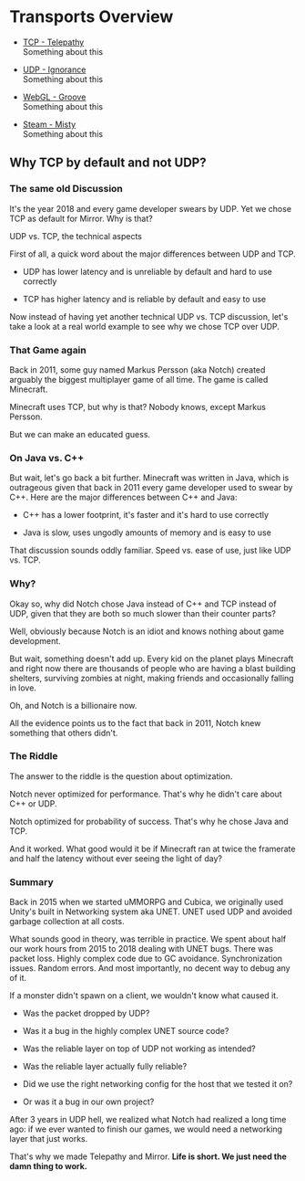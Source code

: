 # Transports Overview

-   [TCP - Telepathy](Telepathy.md)  
    Something about this

-   [UDP - Ignorance](Ignorance)  
    Something about this

-   [WebGL - Groove](Groove.md)  
    Something about this

-   [Steam - Misty](Misty)  
    Something about this

## Why TCP by default and not UDP?

### The same old Discussion

It's the year 2018 and every game developer swears by UDP. Yet we chose TCP as
default for Mirror. Why is that?

UDP vs. TCP, the technical aspects

First of all, a quick word about the major differences between UDP and TCP.

-   UDP has lower latency and is unreliable by default and hard to use correctly

-   TCP has higher latency and is reliable by default and easy to use

Now instead of having yet another technical UDP vs. TCP discussion, let's take a
look at a real world example to see why we chose TCP over UDP.

### That Game again

Back in 2011, some guy named Markus Persson (aka Notch) created arguably the
biggest multiplayer game of all time. The game is called Minecraft.

Minecraft uses TCP, but why is that? Nobody knows, except Markus Persson.

But we can make an educated guess.

### On Java vs. C++

But wait, let's go back a bit further. Minecraft was written in Java, which is
outrageous given that back in 2011 every game developer used to swear by C++.
Here are the major differences between C++ and Java:

-   C++ has a lower footprint, it's faster and it's hard to use correctly

-   Java is slow, uses ungodly amounts of memory and is easy to use

That discussion sounds oddly familiar. Speed vs. ease of use, just like UDP vs.
TCP.

### Why?

Okay so, why did Notch chose Java instead of C++ and TCP instead of UDP, given
that they are both so much slower than their counter parts?

Well, obviously because Notch is an idiot and knows nothing about game
development.

But wait, something doesn't add up. Every kid on the planet plays Minecraft and
right now there are thousands of people who are having a blast building
shelters, surviving zombies at night, making friends and occasionally falling in
love.

Oh, and Notch is a billionaire now.

All the evidence points us to the fact that back in 2011, Notch knew something
that others didn't.

### The Riddle

The answer to the riddle is the question about optimization.

Notch never optimized for performance. That's why he didn't care about C++ or
UDP.

Notch optimized for probability of success. That's why he chose Java and TCP.

And it worked. What good would it be if Minecraft ran at twice the framerate and
half the latency without ever seeing the light of day?

### Summary

Back in 2015 when we started uMMORPG and Cubica, we originally used Unity's
built in Networking system aka UNET. UNET used UDP and avoided garbage
collection at all costs.

What sounds good in theory, was terrible in practice. We spent about half our
work hours from 2015 to 2018 dealing with UNET bugs. There was packet loss.
Highly complex code due to GC avoidance. Synchronization issues. Random errors.
And most importantly, no decent way to debug any of it.

If a monster didn't spawn on a client, we wouldn't know what caused it.

-   Was the packet dropped by UDP?

-   Was it a bug in the highly complex UNET source code?

-   Was the reliable layer on top of UDP not working as intended?

-   Was the reliable layer actually fully reliable?

-   Did we use the right networking config for the host that we tested it on?

-   Or was it a bug in our own project?

After 3 years in UDP hell, we realized what Notch had realized a long time ago:
if we ever wanted to finish our games, we would need a networking layer that
just works.

That's why we made Telepathy and Mirror. **Life is short. We just need the damn
thing to work.**
